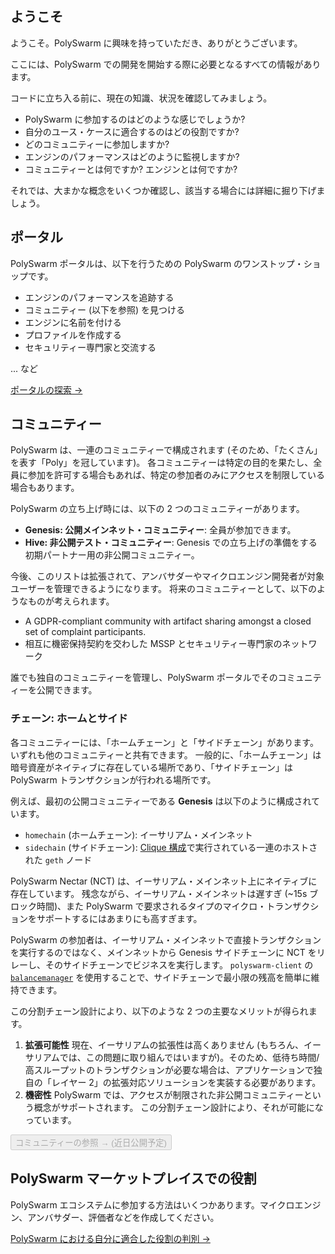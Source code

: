 ## ようこそ

ようこそ。PolySwarm に興味を持っていただき、ありがとうございます。

ここには、PolySwarm での開発を開始する際に必要となるすべての情報があります。

コードに立ち入る前に、現在の知識、状況を確認してみましょう。

* PolySwarm に参加するのはどのような感じでしょうか?
* 自分のユース・ケースに適合するのはどの役割ですか?
* どのコミュニティーに参加しますか?
* エンジンのパフォーマンスはどのように監視しますか?
* コミュニティーとは何ですか? エンジンとは何ですか?

それでは、大まかな概念をいくつか確認し、該当する場合には詳細に掘り下げましょう。

## ポータル

PolySwarm ポータルは、以下を行うための PolySwarm のワンストップ・ショップです。

* エンジンのパフォーマンスを追跡する
* コミュニティー (以下を参照) を見つける
* エンジンに名前を付ける
* プロファイルを作成する
* セキュリティー専門家と交流する

... など

[ポータルの探索 →](https://polyswarm.network/)

## コミュニティー

PolySwarm は、一連のコミュニティーで構成されます (そのため、「たくさん」を表す「Poly」を冠しています)。 各コミュニティーは特定の目的を果たし、全員に参加を許可する場合もあれば、特定の参加者のみにアクセスを制限している場合もあります。

PolySwarm の立ち上げ時には、以下の 2 つのコミュニティーがあります。

* **Genesis: 公開メインネット・コミュニティー**: 全員が参加できます。
* **Hive: 非公開テスト・コミュニティー**: Genesis での立ち上げの準備をする初期パートナー用の非公開コミュニティー。

今後、このリストは拡張されて、アンバサダーやマイクロエンジン開発者が対象ユーザーを管理できるようになります。 将来のコミュニティーとして、以下のようなものが考えられます。

* A GDPR-compliant community with artifact sharing amongst a closed set of complaint participants.
* 相互に機密保持契約を交わした MSSP とセキュリティー専門家のネットワーク

誰でも独自のコミュニティーを管理し、PolySwarm ポータルでそのコミュニティーを公開できます。

### チェーン: ホームとサイド

各コミュニティーには、「ホームチェーン」と「サイドチェーン」があります。いずれも他のコミュニティーと共有できます。 一般的に、「ホームチェーン」は暗号資産がネイティブに存在している場所であり、「サイドチェーン」は PolySwarm トランザクションが行われる場所です。

例えば、最初の公開コミュニティーである **Genesis** は以下のように構成されています。

* `homechain` (ホームチェーン): イーサリアム・メインネット
* `sidechain` (サイドチェーン): [Clique 構成](https://github.com/ethereum/EIPs/issues/225)で実行されている一連のホストされた `geth` ノード

PolySwarm Nectar (NCT) は、イーサリアム・メインネット上にネイティブに存在しています。 残念ながら、イーサリアム・メインネットは遅すぎ (~15s ブロック時間)、また PolySwarm で要求されるタイプのマイクロ・トランザクションをサポートするにはあまりにも高すぎます。

PolySwarm の参加者は、イーサリアム・メインネットで直接トランザクションを実行するのではなく、メインネットから Genesis サイドチェーンに NCT をリレーし、そのサイドチェーンでビジネスを実行します。 `polyswarm-client` の [`balancemanager`](https://github.com/polyswarm/polyswarm-client/tree/master/src/balancemanager) を使用することで、サイドチェーンで最小限の残高を簡単に維持できます。

この分割チェーン設計により、以下のような 2 つの主要なメリットが得られます。

1. **拡張可能性** 現在、イーサリアムの拡張性は高くありません (もちろん、イーサリアムでは、この問題に取り組んではいますが)。そのため、低待ち時間/高スループットのトランザクションが必要な場合は、アプリケーションで独自の「レイヤー 2」の拡張対応ソリューションを実装する必要があります。
2. **機密性** PolySwarm では、アクセスが制限された非公開コミュニティーという概念がサポートされます。 この分割チェーン設計により、それが可能になっています。

<button disabled>コミュニティーの参照 → (近日公開予定)</button>

## PolySwarm マーケットプレイスでの役割

PolySwarm エコシステムに参加する方法はいくつかあります。マイクロエンジン、アンバサダー、評価者などを作成してください。

[PolySwarm における自分に適合した役割の判別 →](/concepts-participants/)